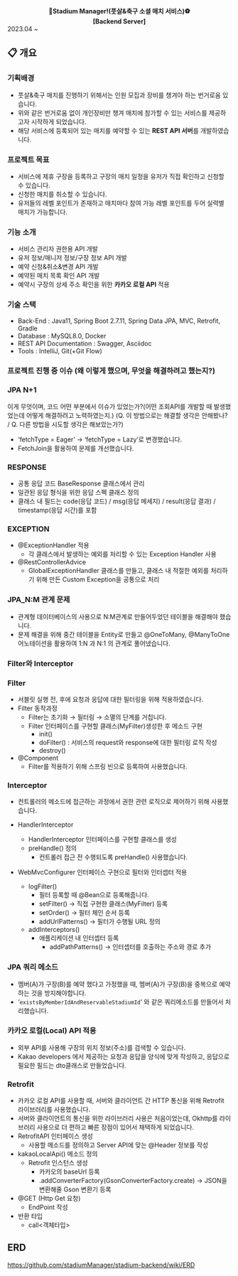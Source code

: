 **<div align="center"> :two_men_holding_hands:Stadium Manager!(풋살&축구 소셜 매치 서비스):soccer: </div>**
**<div align="center"> [Backend Server]</div>**
2023.04 ~

## :clipboard: 개요   

### 기획배경  
 - 풋살&축구 매치를 진행하기 위해서는 인원 모집과 장비를 챙겨야 하는 번거로움 있습니다.
 - 위와 같은 번거로움 없이 개인장비만 챙겨 매치에 참가할 수 있는 서비스를 제공하고자 시작하게 되었습니다.
 - 해당 서비스에 등록되어 있는 매치를 예약할 수 있는 **REST API 서버**를 개발하였습니다.  

### 프로젝트 목표
 - 서비스에 제휴 구장을 등록하고 구장의 매치 일정을 유저가 직접 확인하고 신청할 수 있습니다.
 - 신청한 매치를 취소할 수 있습니다.
 - 유저들의 레벨 포인트가 존재하고 매치마다 참여 가능 레벨 포인트를 두어 실력별 매치가 가능합니다.

### 기능 소개
 - 서비스 관리자 권한용 API 개발
 - 유저 정보/매니저 정보/구장 정보 API 개발
 - 예약 신청&취소&변경 API 개발
 - 예약된 매치 목록 확인 API 개발
 - 예약시 구장의 상세 주소 확인을 위한 **카카오 로컬 API** 적용

### 기술 스택
 - Back-End : Java11, Spring Boot 2.7.11, Spring Data JPA, MVC, Retrofit, Gradle
 - Database : MySQL8.0, Docker
 - REST API Documentation : Swagger, Asciidoc
 - Tools : IntelliJ, Git(+Git Flow)

### 프로젝트 진행 중 이슈 (왜 이렇게 했으며, 무엇을 해결하려고 했는지?)

### JPA N+1

이게 무엇이며, 코드 어떤 부분에서 이슈가 있었는가?(어떤 조회API를 개발할 때 발생했었는데 어떻게 해결하려고 노력하였는지.) (Q. 이 방법으로는 해결할 생각은 안해봤나? / Q. 다른 방법을 시도할 생각은 해보았는가?)

- ‘fetchType = Eager’ → ‘fetchType = Lazy’로 변경했습니다.
- FetchJoin을 활용하여 문제를 개선했습니다.

### RESPONSE

- 공통 응답 코드 BaseResponse 클래스에서 관리
- 일관된 응답 형식을 위한 응답 스펙 클래스 정의
- 클래스 내 필드는 code(응답 코드) / msg(응답 메세지) / result(응답 결과) / timestamp(응답 시간)를 포함

### EXCEPTION

- @ExceptionHandler 적용
    - 각 클래스에서 발생하는 예외를 처리할 수 있는 Exception Handler 사용
- @RestControllerAdvice
    - GlobalExceptionHandler 클래스를 만들고, 클래스 내 적절한 예외를 처리하기 위해 만든 Custom Exception을 공통으로 처리

### JPA_N:M 관계 문제

- 관계형 데이터베이스의 사용으로 N:M관계로 만들어두었던 테이블을 해결해야 했습니다.
- 문제 해결을 위해 중간 테이블을 Entity로 만들고 @OneToMany, @ManyToOne 어노테이션을 활용하여 1:N 과 N:1 의 관계로 풀어냈습니다.

### Filter와 Interceptor

### Filter

- 서블릿 실행 전, 후에 요청과 응답에 대한 필터링을 위해 적용하였습니다.
- Filter 동작과정
    - Filter는 초기화 → 필터링 → 소멸의 단계를 거칩니다.
    - Filter 인터페이스를 구현할 클래스(MyFilter)생성한 후 메소드 구현
        - init()
        - doFilter() : 서비스의 request와 response에 대한 필터링 로직 작성
        - destroy()
- @Component
    - Filter를 적용하기 위해 스프링 빈으로 등록하여 사용했습니다.

### Interceptor

- 컨트롤러의 메소드에 접근하는 과정에서 권한 관련 로직으로 제어하기 위해 사용했습니다.
- HandlerInterceptor
    - HandlerInterceptor 인터페이스를 구현할 클래스를 생성
    - preHandle() 정의
        - 컨트롤러 접근 전 수행되도록 preHandle() 사용했습니다.
        
         
        
- WebMvcConfigurer 인터페이스 구현으로 필터와 인터셉터 적용
    - logFilter()
        - 필터 등록할 때 @Bean으로 등록해줍니다.
        - setFilter() → 직접 구현한 클래스(MyFilter) 등록
        - setOrder() → 필터 체인 순서 등록
        - addUrlPatterns() → 필터가 수행될 URL 정의
    - addInterceptors()
        - 애플리케이션 내 인터셉터 등록
            - addPathPatterns() → 인터셉터를 호출하는 주소와 경로 추가

### JPA 쿼리 메소드

- 멤버(A)가 구장(B)를 예약 했다고 가정했을 때, 멤버(A)가 구장(B)을 중복으로 예약하는 것을 방지해야합니다.
- ‘`existsByMemberIdAndReservableStadiumId`’ 와 같은 쿼리메소드를 만들어서 처리했습니다.

### 카카오 로컬(Local) API 적용

- 외부 API를 사용해 구장의 위치 정보(주소)를 검색할 수 있습니다.
- Kakao developers 에서 제공하는 요청과 응답을 양식에 맞게 작성하고, 응답으로 필요한 필드는 dto클래스로 만들었습니다.

### Retrofit

- 카카오 로컬 API를 사용할 때, 서버와 클라이언트 간 HTTP 통신을 위해 Retrofit 라이브러리를 사용했습니다.
- 서버와 클라이언트의 통신을 위한 라이브러리 사용은 처음이었는데, Okhttp를 라이브러리 사용으로 더 편하고 빠른 장점이 있어서 채택하게 되었습니다.
- RetrofitAPI 인터페이스 생성
    - 사용할 메소드를 정의하고 Server API에 맞는 @Header 정보를 작성
- kakaoLocalApi() 메소드 정의
    - Retrofit 인스턴스 생성
        - 카카오의 baseUrl 등록
        - .addConverterFactory(GsonConverterFactory.create) → JSON을 변환해줄 Gson 변환기 등록
- @GET (Http Get 요청)
    - EndPoint 작성
- 반환 타입
    - call<객체타입>



## ERD 
https://github.com/stadiumManager/stadium-backend/wiki/ERD



